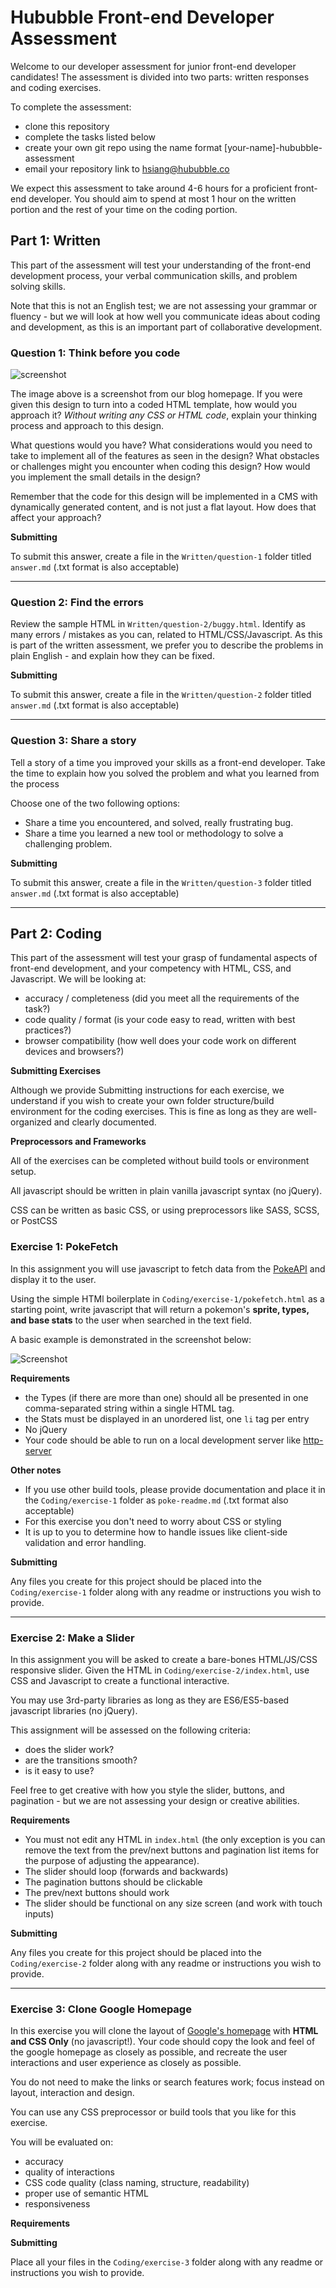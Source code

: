 # Hububble Front-end Developer Assessment

Welcome to our developer assessment for junior front-end developer candidates! The assessment is divided into two parts: written responses and coding exercises.

To complete the assessment: 

- clone this repository
- complete the tasks listed below
- create your own git repo using the name format \[your-name\]-hububble-assessment
- email your repository link to hsiang@hububble.co

We expect this assessment to take around 4-6 hours for a proficient front-end developer. You should aim to spend at most 1 hour on the written portion and the rest of your time on the coding portion.


## Part 1: Written

This part of the assessment will test your understanding of the front-end development process, your verbal communication skills, and problem solving skills.

Note that this is not an English test; we are not assessing your grammar or fluency - but we will look at how well you communicate ideas about coding and development, as this is an important part of collaborative development. 

### Question 1: Think before you code

![screenshot](https://monosnap.com/file/PANLrLRuS0SlGrZMOttdDpj4Gg7nKw)

The image above is a screenshot from our blog homepage. If you were given this design to turn into a coded HTML template, how would you approach it? _Without writing any CSS or HTML code_, explain your thinking process and approach to this design. 

What questions would you have? What considerations would you need to take to implement all of the features as seen in the design? What obstacles or challenges might you encounter when coding this design? How would you implement the small details in the design?

Remember that the code for this design will be implemented in a CMS with dynamically generated content, and is not just a flat layout. How does that affect your approach? 

**Submitting**

To submit this answer, create a file in the `Written/question-1` folder titled `answer.md` (.txt format is also acceptable)

----

### Question 2: Find the errors

Review the sample HTML in `Written/question-2/buggy.html`. Identify as many errors / mistakes as you can, related to HTML/CSS/Javascript. As this is part of the written assessment, we prefer you to describe the problems in plain English - and explain how they can be fixed.

**Submitting**

To submit this answer, create a file in the `Written/question-2` folder titled `answer.md` (.txt format is also acceptable)

----

### Question 3: Share a story

Tell a story of a time you improved your skills as a front-end developer. Take the time to explain how you solved the problem and what you learned from the process

Choose one of the two following options:

- Share a time you encountered, and solved, really frustrating bug.
- Share a time you learned a new tool or methodology to solve a challenging problem.

**Submitting**

To submit this answer, create a file in the `Written/question-3` folder titled `answer.md` (.txt format is also acceptable)

----

## Part 2: Coding

This part of the assessment will test your grasp of fundamental aspects of front-end development, and your competency with HTML, CSS, and Javascript. We will be looking at: 

- accuracy / completeness (did you meet all the requirements of the task?)
- code quality / format (is your code easy to read, written with best practices?)
- browser compatibility (how well does your code work on different devices and browsers?)

**Submitting Exercises**

Although we provide Submitting instructions for each exercise, we understand if you wish to create your own folder structure/build environment for the coding exercises. This is fine as long as they are well-organized and clearly documented.

**Preprocessors and Frameworks**

All of the exercises can be completed without build tools or environment setup.

All javascript should be written in plain vanilla javascript syntax (no jQuery).

CSS can be written as basic CSS, or using preprocessors like SASS, SCSS, or PostCSS


### Exercise 1: PokeFetch

In this assignment you will use javascript to fetch data from the [PokeAPI](https://monosnap.com/file/9RGVewjicuP2ls5RXKRyZITzfOj2f1) and display it to the user. 

Using the simple HTMl boilerplate in `Coding/exercise-1/pokefetch.html` as a starting point, write javascript that will return a pokemon's **sprite, types, and base stats** to the user when searched in the text field.

A basic example is demonstrated in the screenshot below: 

![Screenshot](https://monosnap.com/file/9RGVewjicuP2ls5RXKRyZITzfOj2f1)

**Requirements**

- the Types (if there are more than one) should all be presented in one comma-separated string within a single HTML tag.
- the Stats must be displayed in an unordered list, one `li` tag per entry
- No jQuery
- Your code should be able to run on a local development server like [http-server](https://www.npmjs.com/package/http-server)

**Other notes**

- If you use other build tools, please provide documentation and place it in the `Coding/exercise-1` folder as `poke-readme.md` (.txt format also acceptable)
- For this exercise you don't need to worry about CSS or styling
- It is up to you to determine how to handle issues like client-side validation and error handling.

**Submitting** 

Any files you create for this project should be placed into the `Coding/exercise-1` folder along with any readme or instructions you wish to provide.

---

### Exercise 2: Make a Slider

In this assignment you will be asked to create a bare-bones HTML/JS/CSS responsive slider. Given the HTML in `Coding/exercise-2/index.html`, use CSS and Javascript to create a functional interactive. 

You may use 3rd-party libraries as long as they are ES6/ES5-based javascript libraries (no jQuery). 

This assignment will be assessed on the following criteria:

- does the slider work?
- are the transitions smooth? 
- is it easy to use?

Feel free to get creative with how you style the slider, buttons, and pagination - but we are not assessing your design or creative abilities. 

**Requirements** 

- You must not edit any HTML in `index.html` (the only exception is you can remove the text from the prev/next buttons and pagination list items for the purpose of adjusting the appearance).
- The slider should loop (forwards and backwards)
- The pagination buttons should be clickable
- The prev/next buttons should work
- The slider should be functional on any size screen (and work with touch inputs)

**Submitting** 

Any files you create for this project should be placed into the `Coding/exercise-2` folder along with any readme or instructions you wish to provide.

---

### Exercise 3: Clone Google Homepage

In this exercise you will clone the layout of [Google's homepage](https://google.com) with **HTML and CSS Only** (no javascript!). Your code should copy the look and feel of the google homepage as closely as possible, and recreate the user interactions and user experience as closely as possible. 

You do not need to make the links or search features work; focus instead on layout, interaction and design.

You can use any CSS preprocessor or build tools that you like for this exercise.

You will be evaluated on:

- accuracy
- quality of interactions
- CSS code quality (class naming, structure, readability)
- proper use of semantic HTML
- responsiveness 

**Requirements**

**Submitting** 

Place all your files in the `Coding/exercise-3` folder along with any readme or instructions you wish to provide.